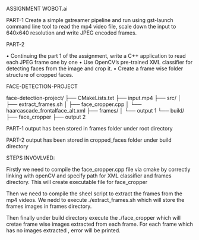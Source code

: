 ASSIGNMENT WOBOT.ai

PART-1
Create a simple gstreamer pipeline and run using gst-launch command line tool to read the mp4 video file, scale down the input to 640x640 resolution and write JPEG encoded frames.

PART-2

• Continuing the part 1 of the assignment, write a C++ application to read each JPEG frame one by one
• Use OpenCV’s pre-trained XML classifier for detecting faces from the image and crop it.
• Create a frame wise folder structure of cropped faces.


FACE-DETECTION-PROJECT

face-detection-project/
├── CMakeLists.txt
├── input.mp4
├── src/
│   ├── extract_frames.sh
│   ├── face_cropper.cpp
│   └── haarcascade_frontalface_alt.xml
├── frames/
│   └── output 1
└── build/
    ├── face_cropper
    ├── output 2

 PART-1 output has been stored in frames folder under root directory

 PART-2 output has been stored in cropped_faces folder under build directory



 STEPS INVOVLVED:

 Firstly we need to compile the face_cropper.cpp file via cmake by correctly linking with openCV and specify path for XML classifier and frames directory.
 This will create executable file for face_cropper
 
 Then we need to compile the sheel script to extract the frames from the mp4 videos. We nedd to execute ./extract_frames.sh which will store the frames images in frames directory.

 Then finally under build directory execute the ./face_cropper which will cretae frame wise images extracted from each frame.
 For each frame which has no images extracted , error will be printed.

 


